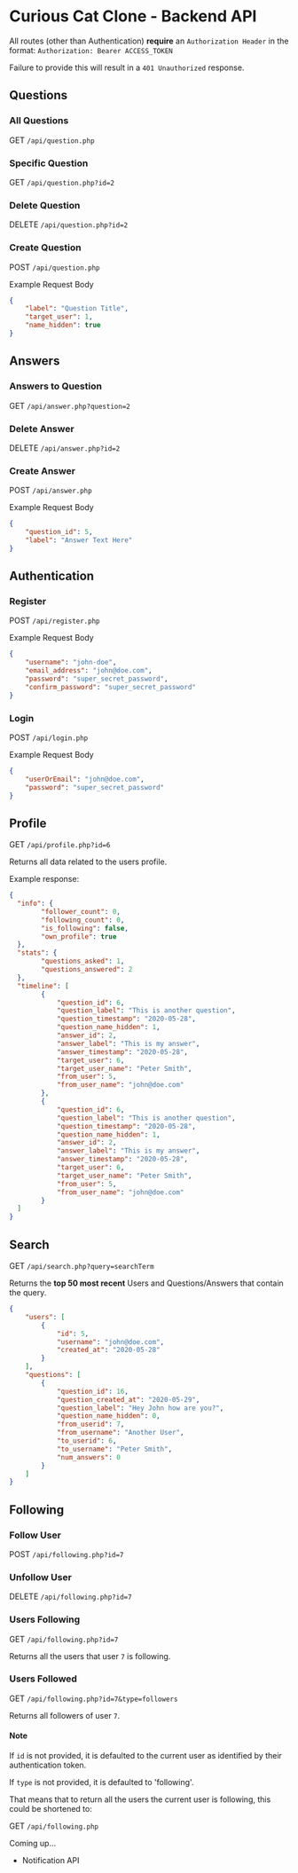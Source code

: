 # Curious Cat Clone - Backend API

All routes (other than Authentication) **require** an `Authorization Header` in the format: `Authorization: Bearer ACCESS_TOKEN`

Failure to provide this will result in a `401 Unauthorized` response.

## Questions

### All Questions
GET `/api/question.php`

### Specific Question
GET `/api/question.php?id=2`

### Delete Question
DELETE `/api/question.php?id=2`

### Create Question
POST `/api/question.php`

Example Request Body

```json
{
    "label": "Question Title",
    "target_user": 1,
    "name_hidden": true
}
```

## Answers

### Answers to Question
GET `/api/answer.php?question=2`

### Delete Answer
DELETE `/api/answer.php?id=2`

### Create Answer
POST `/api/answer.php`

Example Request Body

```json
{
    "question_id": 5,
    "label": "Answer Text Here"
}
```

## Authentication

### Register
POST `/api/register.php`

Example Request Body

```json
{
    "username": "john-doe",
    "email_address": "john@doe.com",
    "password": "super_secret_password",
    "confirm_password": "super_secret_password"
}
```

### Login
POST `/api/login.php`

Example Request Body

```json
{
    "userOrEmail": "john@doe.com",
    "password": "super_secret_password"
}
```

## Profile
GET `/api/profile.php?id=6`

Returns all data related to the users profile. 

Example response:
```json
{
  "info": {
        "follower_count": 0,
        "following_count": 0,
        "is_following": false,
        "own_profile": true  
  },
  "stats": {
        "questions_asked": 1,
        "questions_answered": 2
  },
  "timeline": [
        {
            "question_id": 6,
            "question_label": "This is another question",
            "question_timestamp": "2020-05-28",
            "question_name_hidden": 1,
            "answer_id": 2,
            "answer_label": "This is my answer",
            "answer_timestamp": "2020-05-28",
            "target_user": 6,
            "target_user_name": "Peter Smith",
            "from_user": 5,
            "from_user_name": "john@doe.com"
        },  
        {
            "question_id": 6,
            "question_label": "This is another question",
            "question_timestamp": "2020-05-28",
            "question_name_hidden": 1,
            "answer_id": 2,
            "answer_label": "This is my answer",
            "answer_timestamp": "2020-05-28",
            "target_user": 6,
            "target_user_name": "Peter Smith",
            "from_user": 5,
            "from_user_name": "john@doe.com"
        }
  ]
}
```

## Search

GET `/api/search.php?query=searchTerm`

Returns the **top 50 most recent** Users and Questions/Answers that contain the query.

```json
{
    "users": [
        {
            "id": 5,
            "username": "john@doe.com",
            "created_at": "2020-05-28"
        }
    ],
    "questions": [
        {
            "question_id": 16,
            "question_created_at": "2020-05-29",
            "question_label": "Hey John how are you?",
            "question_name_hidden": 0,
            "from_userid": 7,
            "from_username": "Another User",
            "to_userid": 6,
            "to_username": "Peter Smith",
            "num_answers": 0
        }
    ]
}
```

## Following

### Follow User
POST `/api/following.php?id=7`

### Unfollow User
DELETE `/api/following.php?id=7`

### Users Following
GET `/api/following.php?id=7`

Returns all the users that user `7` is following.

### Users Followed
GET `/api/following.php?id=7&type=followers`

Returns all followers of user `7`. 

#### Note
If `id` is not provided, it is defaulted to the current user as identified by their authentication token.

If `type` is not provided, it is defaulted to 'following'.

That means that to return all the users the current user is following, this could be shortened to: 

GET `/api/following.php` 


Coming up...

* Notification API
